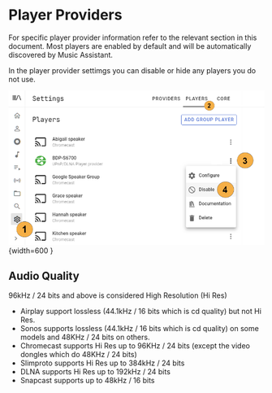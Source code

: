 # Player Providers

For specific player provider information refer to the relevant section in this document. Most players are enabled by default and will be automatically discovered by Music Assistant.

In the player provider settimgs you can disable or hide any players you do not use.

![Preview image](../assets/screenshots/player-disable.png) {width=600 } 

## Audio Quality

96kHz / 24 bits and above is considered High Resolution (Hi Res)

- Airplay support lossless (44.1kHz / 16 bits which is cd quality) but not Hi Res.
- Sonos supports lossless (44.1kHz / 16 bits which is cd quality) on some models and 48KHz / 24 bits on others.
- Chromecast supports Hi Res up to 96KHz / 24 bits (except the video dongles which do 48KHz / 24 bits)
- Slimproto supports Hi Res up to 384kHz / 24 bits
- DLNA supports Hi Res up to 192kHz / 24 bits
- Snapcast supports up to 48kHz / 16 bits
